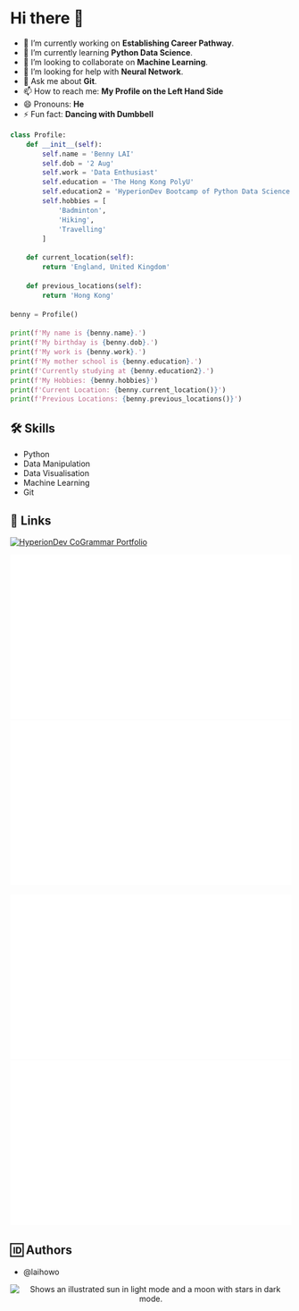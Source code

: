 # Hi there 👋

- 🔭 I’m currently working on **Establishing Career Pathway**.
- 🌱 I’m currently learning **Python Data Science**.
- 👯 I’m looking to collaborate on **Machine Learning**.
- 🤔 I’m looking for help with **Neural Network**.
- 💬 Ask me about **Git**.
- 📫 How to reach me: **My Profile on the Left Hand Side**
- 😄 Pronouns: **He**
- ⚡ Fun fact: **Dancing with Dumbbell**

```python
class Profile:
    def __init__(self):
        self.name = 'Benny LAI'
        self.dob = '2 Aug'
        self.work = 'Data Enthusiast'
        self.education = 'The Hong Kong PolyU'
        self.education2 = 'HyperionDev Bootcamp of Python Data Science'
        self.hobbies = [
            'Badminton',
            'Hiking',
            'Travelling'
        ]

    def current_location(self):
        return 'England, United Kingdom'

    def previous_locations(self):
        return 'Hong Kong'

benny = Profile()

print(f'My name is {benny.name}.')
print(f'My birthday is {benny.dob}.')
print(f'My work is {benny.work}.')
print(f'My mother school is {benny.education}.')
print(f'Currently studying at {benny.education2}.')
print(f'My Hobbies: {benny.hobbies}')
print(f'Current Location: {benny.current_location()}')
print(f'Previous Locations: {benny.previous_locations()}')
```

## 🛠 Skills
* Python 
* Data Manipulation
* Data Visualisation
* Machine Learning
* Git

## 🔗 Links
[![HyperionDev CoGrammar Portfolio](https://img.shields.io/badge/my_portfolio-000?style=for-the-badge&logo=ko-fi&logoColor=white)](https://www.hyperiondev.com/portfolio/206190/)

![GitHub Stats Overview Light](https://raw.githubusercontent.com/laihowo/github-stats/master/generated/overview.svg#gh-light-mode-only)
![GitHub Stats Languages Light](https://raw.githubusercontent.com/laihowo/github-stats/master/generated/languages.svg#gh-light-mode-only)

![GitHub Stats Overview Dark](https://raw.githubusercontent.com/laihowo/github-stats/master/generated/overview.svg#gh-dark-mode-only)
![GitHub Stats Overview Dark](https://raw.githubusercontent.com/laihowo/github-stats/master/generated/languages.svg#gh-dark-mode-only)

## 🆔 Authors
- @laihowo

<p align="center">
    <picture >
      <source media="(prefers-color-scheme: dark)" srcset="https://user-images.githubusercontent.com/25423296/163456776-7f95b81a-f1ed-45f7-b7ab-8fa810d529fa.png">
      <source media="(prefers-color-scheme: light)" srcset="https://user-images.githubusercontent.com/25423296/163456779-a8556205-d0a5-45e2-ac17-42d089e3c3f8.png">
      <img alt="Shows an illustrated sun in light mode and a moon with stars in dark mode." src="https://user-images.githubusercontent.com/25423296/163456779-a8556205-d0a5-45e2-ac17-42d089e3c3f8.png" width="20%">
    </picture>
</p>
